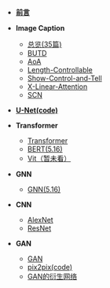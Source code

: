 *  [**前言**](README.md)

* **Image Caption**
  * [总览(35篇)](image-caption/整理image-caption.md)
  * [BUTD](image-caption/BUTD论文.md)
  * [AoA](image-caption/AoA.md)
  * [Length-Controllable](image-caption/Length-Controllable.md)
  * [Show-Control-and-Tell](image-caption/Show,Control-Tell.md)
  * [X-Linear-Attention](image-caption/X-Linear-Attention.md)
  * [SCN](image-caption/SCN.md)

* [**U-Net(code)**](UNet/Unet.md)

* **Transformer**
  * [Transformer](Transformer/Transformer.md)
  * [BERT(5.16)](Transformer/bert.md)
  * [Vit（暂未看）](Transformer/VIT.md)

* **GNN**
  * [GNN(5.16)](GNN/GNN.md)

* **CNN**
  * [AlexNet](CNN/CNN-Alexnet.md)
  * [ResNet](CNN/ResNet%EF%BC%882015%EF%BC%89.md)

* **GAN**
  * [GAN](GAN/GAN.md)
  * [pix2pix(code)](GAN/pip2pix.md)
  * [GAN的衍生网络](GAN/other_GAN.md)

